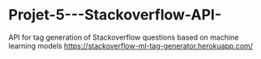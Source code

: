 # Projet-5---Stackoverflow-API-
API for tag generation of Stackoverflow questions based on machine learning models
https://stackoverflow-ml-tag-generator.herokuapp.com/

